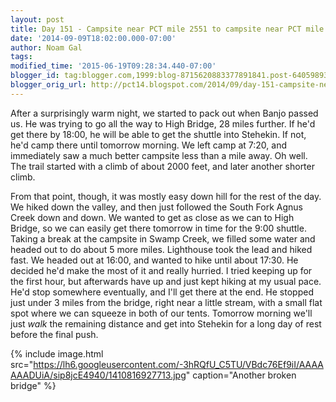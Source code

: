 ```yaml
---
layout: post
title: Day 151 - Campsite near PCT mile 2551 to campsite near PCT mile 2577
date: '2014-09-09T18:02:00.000-07:00'
author: Noam Gal
tags:
modified_time: '2015-06-19T09:28:34.440-07:00'
blogger_id: tag:blogger.com,1999:blog-8715620883377891841.post-6405989349573569544
blogger_orig_url: http://pct14.blogspot.com/2014/09/day-151-campsite-near-pct-mile-2551-to.html
---
```


 After a surprisingly warm night, we started to pack out when Banjo passed us. He was trying to go all the way to
 High Bridge, 28 miles further. If he'd get there by 18:00, he will be able to get the shuttle into Stehekin. If not,
 he'd camp there until tomorrow morning.
 We left camp at 7:20, and immediately saw a much better campsite less
 than a mile away. Oh well. The trail started with a climb of about 2000 feet, and later another shorter climb.

 From that point, though, it was mostly easy down hill for the rest of the day. We hiked down the valley, and then
 just followed the South Fork Agnus Creek down and down.
 We wanted to get as close as we can to High Bridge, so
 we can easily get there tomorrow in time for the 9:00 shuttle. Taking a break at the campsite in Swamp Creek, we
 filled some water and headed out to do about 5 more miles.
 Lighthouse took the lead and hiked fast. We headed
 out at 16:00, and wanted to hike until about 17:30. He decided he'd make the most of it and really hurried. I tried
 keeping up for the first hour, but afterwards have up and just kept hiking at my usual pace. He'd stop somewhere
 eventually, and I'll get there at the end.
 He stopped just under 3 miles from the bridge, right near a little
 stream, with a small flat spot where we can squeeze in both of our tents. Tomorrow morning we'll just _walk_
 the remaining distance and get into Stehekin for a long day of rest before the final push.


{% include image.html src="https://lh6.googleusercontent.com/-3hRQfU_C5TU/VBdc76Ef9iI/AAAAAAADUiA/sip8jcE4940/1410816927713.jpg" caption="Another broken bridge" %}

